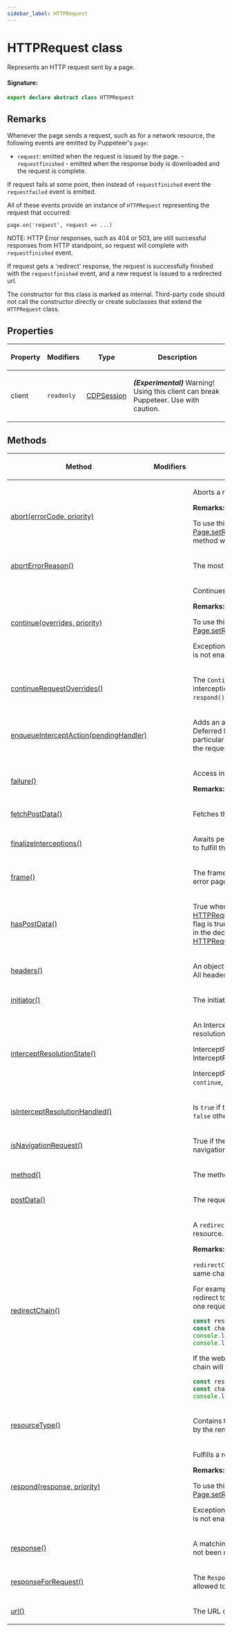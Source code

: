 ```yaml
---
sidebar_label: HTTPRequest
---
```


# HTTPRequest class

Represents an HTTP request sent by a page.

#### Signature:

```typescript
export declare abstract class HTTPRequest
```

## Remarks

Whenever the page sends a request, such as for a network resource, the following events are emitted by Puppeteer's `page`:

- `request`: emitted when the request is issued by the page. - `requestfinished` - emitted when the response body is downloaded and the request is complete.

If request fails at some point, then instead of `requestfinished` event the `requestfailed` event is emitted.

All of these events provide an instance of `HTTPRequest` representing the request that occurred:

```
page.on('request', request => ...)
```

NOTE: HTTP Error responses, such as 404 or 503, are still successful responses from HTTP standpoint, so request will complete with `requestfinished` event.

If request gets a 'redirect' response, the request is successfully finished with the `requestfinished` event, and a new request is issued to a redirected url.

The constructor for this class is marked as internal. Third-party code should not call the constructor directly or create subclasses that extend the `HTTPRequest` class.

## Properties

<table><thead><tr><th>

Property

</th><th>

Modifiers

</th><th>

Type

</th><th>

Description

</th></tr></thead>
<tbody><tr><td>

<span id="client">client</span>

</td><td>

`readonly`

</td><td>

[CDPSession](./puppeteer.cdpsession.md)

</td><td>

**_(Experimental)_** Warning! Using this client can break Puppeteer. Use with caution.

</td></tr>
</tbody></table>

## Methods

<table><thead><tr><th>

Method

</th><th>

Modifiers

</th><th>

Description

</th></tr></thead>
<tbody><tr><td>

<span id="abort">[abort(errorCode, priority)](./puppeteer.httprequest.abort.md)</span>

</td><td>

</td><td>

Aborts a request.

**Remarks:**

To use this, request interception should be enabled with [Page.setRequestInterception()](./puppeteer.page.setrequestinterception.md). If it is not enabled, this method will throw an exception immediately.

</td></tr>
<tr><td>

<span id="aborterrorreason">[abortErrorReason()](./puppeteer.httprequest.aborterrorreason.md)</span>

</td><td>

</td><td>

The most recent reason for aborting the request

</td></tr>
<tr><td>

<span id="continue">[continue(overrides, priority)](./puppeteer.httprequest.continue.md)</span>

</td><td>

</td><td>

Continues request with optional request overrides.

**Remarks:**

To use this, request interception should be enabled with [Page.setRequestInterception()](./puppeteer.page.setrequestinterception.md).

Exception is immediately thrown if the request interception is not enabled.

</td></tr>
<tr><td>

<span id="continuerequestoverrides">[continueRequestOverrides()](./puppeteer.httprequest.continuerequestoverrides.md)</span>

</td><td>

</td><td>

The `ContinueRequestOverrides` that will be used if the interception is allowed to continue (ie, `abort()` and `respond()` aren't called).

</td></tr>
<tr><td>

<span id="enqueueinterceptaction">[enqueueInterceptAction(pendingHandler)](./puppeteer.httprequest.enqueueinterceptaction.md)</span>

</td><td>

</td><td>

Adds an async request handler to the processing queue. Deferred handlers are not guaranteed to execute in any particular order, but they are guaranteed to resolve before the request interception is finalized.

</td></tr>
<tr><td>

<span id="failure">[failure()](./puppeteer.httprequest.failure.md)</span>

</td><td>

</td><td>

Access information about the request's failure.

**Remarks:**

</td></tr>
<tr><td>

<span id="fetchpostdata">[fetchPostData()](./puppeteer.httprequest.fetchpostdata.md)</span>

</td><td>

</td><td>

Fetches the POST data for the request from the browser.

</td></tr>
<tr><td>

<span id="finalizeinterceptions">[finalizeInterceptions()](./puppeteer.httprequest.finalizeinterceptions.md)</span>

</td><td>

</td><td>

Awaits pending interception handlers and then decides how to fulfill the request interception.

</td></tr>
<tr><td>

<span id="frame">[frame()](./puppeteer.httprequest.frame.md)</span>

</td><td>

</td><td>

The frame that initiated the request, or null if navigating to error pages.

</td></tr>
<tr><td>

<span id="haspostdata">[hasPostData()](./puppeteer.httprequest.haspostdata.md)</span>

</td><td>

</td><td>

True when the request has POST data. Note that [HTTPRequest.postData()](./puppeteer.httprequest.postdata.md) might still be undefined when this flag is true when the data is too long or not readily available in the decoded form. In that case, use [HTTPRequest.fetchPostData()](./puppeteer.httprequest.fetchpostdata.md).

</td></tr>
<tr><td>

<span id="headers">[headers()](./puppeteer.httprequest.headers.md)</span>

</td><td>

</td><td>

An object with HTTP headers associated with the request. All header names are lower-case.

</td></tr>
<tr><td>

<span id="initiator">[initiator()](./puppeteer.httprequest.initiator.md)</span>

</td><td>

</td><td>

The initiator of the request.

</td></tr>
<tr><td>

<span id="interceptresolutionstate">[interceptResolutionState()](./puppeteer.httprequest.interceptresolutionstate.md)</span>

</td><td>

</td><td>

An InterceptResolutionState object describing the current resolution action and priority.

InterceptResolutionState contains: action: InterceptResolutionAction priority?: number

InterceptResolutionAction is one of: `abort`, `respond`, `continue`, `disabled`, `none`, or `already-handled`.

</td></tr>
<tr><td>

<span id="isinterceptresolutionhandled">[isInterceptResolutionHandled()](./puppeteer.httprequest.isinterceptresolutionhandled.md)</span>

</td><td>

</td><td>

Is `true` if the intercept resolution has already been handled, `false` otherwise.

</td></tr>
<tr><td>

<span id="isnavigationrequest">[isNavigationRequest()](./puppeteer.httprequest.isnavigationrequest.md)</span>

</td><td>

</td><td>

True if the request is the driver of the current frame's navigation.

</td></tr>
<tr><td>

<span id="method">[method()](./puppeteer.httprequest.method.md)</span>

</td><td>

</td><td>

The method used (`GET`, `POST`, etc.)

</td></tr>
<tr><td>

<span id="postdata">[postData()](./puppeteer.httprequest.postdata.md)</span>

</td><td>

</td><td>

The request's post body, if any.

</td></tr>
<tr><td>

<span id="redirectchain">[redirectChain()](./puppeteer.httprequest.redirectchain.md)</span>

</td><td>

</td><td>

A `redirectChain` is a chain of requests initiated to fetch a resource.

**Remarks:**

`redirectChain` is shared between all the requests of the same chain.

For example, if the website `http://example.com` has a single redirect to `https://example.com`, then the chain will contain one request:

```ts
const response = await page.goto('http://example.com');
const chain = response.request().redirectChain();
console.log(chain.length); // 1
console.log(chain[0].url()); // 'http://example.com'
```

If the website `https://google.com` has no redirects, then the chain will be empty:

```ts
const response = await page.goto('https://google.com');
const chain = response.request().redirectChain();
console.log(chain.length); // 0
```

</td></tr>
<tr><td>

<span id="resourcetype">[resourceType()](./puppeteer.httprequest.resourcetype.md)</span>

</td><td>

</td><td>

Contains the request's resource type as it was perceived by the rendering engine.

</td></tr>
<tr><td>

<span id="respond">[respond(response, priority)](./puppeteer.httprequest.respond.md)</span>

</td><td>

</td><td>

Fulfills a request with the given response.

**Remarks:**

To use this, request interception should be enabled with [Page.setRequestInterception()](./puppeteer.page.setrequestinterception.md).

Exception is immediately thrown if the request interception is not enabled.

</td></tr>
<tr><td>

<span id="response">[response()](./puppeteer.httprequest.response.md)</span>

</td><td>

</td><td>

A matching `HTTPResponse` object, or null if the response has not been received yet.

</td></tr>
<tr><td>

<span id="responseforrequest">[responseForRequest()](./puppeteer.httprequest.responseforrequest.md)</span>

</td><td>

</td><td>

The `ResponseForRequest` that gets used if the interception is allowed to respond (ie, `abort()` is not called).

</td></tr>
<tr><td>

<span id="url">[url()](./puppeteer.httprequest.url.md)</span>

</td><td>

</td><td>

The URL of the request

</td></tr>
</tbody></table>
